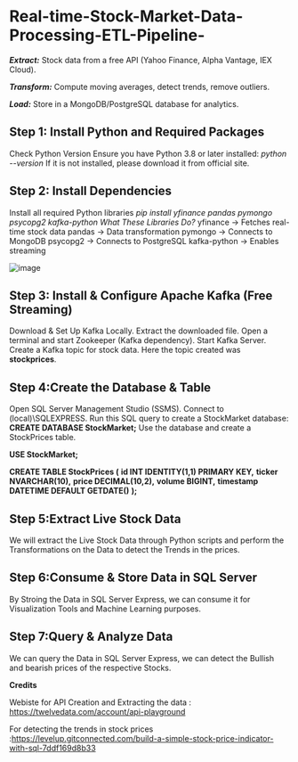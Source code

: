 # Real-time-Stock-Market-Data-Processing-ETL-Pipeline-
***Extract:*** Stock data from a free API (Yahoo Finance, Alpha Vantage, IEX Cloud).


***Transform:*** Compute moving averages, detect trends, remove outliers.


***Load:*** Store in a MongoDB/PostgreSQL database for analytics.


## Step 1: Install Python and Required Packages
  
Check Python Version
Ensure you have Python 3.8 or later installed:
*python --version*
If it is not installed, please download it from official site.



## Step 2: Install Dependencies
  
Install all required Python libraries
*pip install yfinance pandas pymongo psycopg2 kafka-python*
*What These Libraries Do?*
yfinance → Fetches real-time stock data
pandas → Data transformation
pymongo → Connects to MongoDB
psycopg2 → Connects to PostgreSQL
kafka-python → Enables streaming 


![image](https://github.com/user-attachments/assets/763a69df-1ca4-4434-b66f-a05f8c87348b)



## Step 3: Install & Configure Apache Kafka (Free Streaming)

Download & Set Up Kafka Locally.
Extract the downloaded file.
Open a terminal and start Zookeeper (Kafka dependency).
Start Kafka Server.
Create a Kafka topic for stock data.
Here the topic created was **stockprices**.



## Step 4:Create the Database & Table

Open SQL Server Management Studio (SSMS).
Connect to (local)\SQLEXPRESS.
Run this SQL query to create a StockMarket database:
**CREATE DATABASE StockMarket;**
Use the database and create a StockPrices table.

**USE StockMarket;**

**CREATE TABLE StockPrices (**
    **id INT IDENTITY(1,1) PRIMARY KEY,**
    **ticker NVARCHAR(10),**
    **price DECIMAL(10,2),**
    **volume BIGINT,**
    **timestamp DATETIME DEFAULT GETDATE()**
**);**



## Step 5:Extract Live Stock Data

We will extract the Live Stock Data through Python scripts and perform the Transformations on the Data to detect the Trends in the prices.



## Step 6:Consume & Store Data in SQL Server

By Stroing the Data in SQL Server Express, we can consume it for Visualization Tools and Machine Learning purposes.



## Step 7:Query & Analyze Data

We can query the Data in SQL Server Express, we can detect the Bullish and bearish prices of the respective Stocks.




**Credits**


Webiste for API Creation and Extracting the data : https://twelvedata.com/account/api-playground


For detecting the trends in stock prices :https://levelup.gitconnected.com/build-a-simple-stock-price-indicator-with-sql-7ddf169d8b33